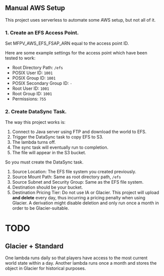 ## Manual AWS Setup
This project uses serverless to automate some AWS setup, but not all of it.

### 1. Create an EFS Access Point.
Set MFPV_AWS_EFS_FSAP_ARN equal to the access point ID.

Here are some example settings for the access point which have been tested to work:

* Root Directory Path: `/efs`
* POSIX User ID: `1001`
* POSIX Group ID: `1001`
* POSIX Secondary Group ID: `-`
* Root User ID: `1001`
* Root Group ID: `1001`
* Permissions: `755`

### 2. Create DataSync Task.
The way this project works is:

1. Connect to Java server using FTP and download the world to EFS.
3. Trigger the DataSync task to copy EFS to S3.
4. The lambda turns off.
5. The sync task will eventually run to completion.
6. The file will appear in the S3 bucket.

So you must create the DataSync task.

1. Source Location: The EFS file system you created previously.
2. Source Mount Path: Same as root directory path, `/efs`
3. Source Subnet and Security Group: Same as the EFS file system.
4. Destination should be your bucket.
5. Destination Pricing Tier: Do not use IA or Glacier. This project will upload **and delete** every day, thus incurring a pricing penalty when using Glacier. A derivation might disable deletion and only run once a month in order to be Glacier-suitable.


# TODO
## Glacier + Standard
One lambda runs daily so that players have access to the most current world state within a day.
Another lambda runs once a month and stores the object in Glacier for historical purposes.
